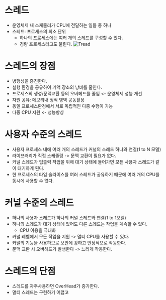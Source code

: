 # 스레드

* 운영체제 내 스케줄러가 CPU에 전달하는 일들 중 하나
* 스레드: 프로세스의 최소 단위
    * 하나의 프로세스에는 여러 개의 스레드를 구성할 수 있다.
    * 경량 프로세스라고도 불린다.
![Tread](https://images.velog.io/images/gil0127/post/48474d77-23c8-43d1-ac5a-657bd369e3af/%ED%94%84%EB%A1%9C%EC%84%B8%EC%8A%A4%EC%99%80%20%EC%8A%A4%EB%A0%88%EB%93%9C.png)

# 스레드의 장점
* 병행성을 증진한다.
* 실행 환경을 공유하여 기억 장소의 낭비를 줄인다.
* 프로세스의 생성/문맥교환 등의 오버헤드를 줄임 <- 운영체제 성능 개선
* 자원 공유: 메모리내 정적 영역 공동활용
* 동일 프로세스환경에서 서로 독립적인 다중 수행이 가능
* 다중 CPU 지원 <- 성능항샹

# 사용자 수준의 스레드
* 사용자 프로세스 내에 여러 개의 스레드가 커널의 스레드 하나와 연결(1 to N 모델)
* 라이브러리가 직접 스케줄링 -> 문맥 교환이 필요가 없다.
* 커널 스레드가 입출력 작업을 위해 대기 상태에 들어가면 모든 사용자 스레드가 같이 대기하게 된다.
* 한 프로세스의 타임 슬라이스를 여러 스레드가 공유하기 때문에 여러 개의 CPU를 동시에 사용할 수 없다.

# 커널 수준의 스레드

* 하나의 사용자 스레드가 하나의 커널 스레드와 연결(1 to 1모델)
* 하나의 스레드가 대기 상태에 있어도 다른 스레드는 작업을 계속할 수 있다.
    * CPU 이용을 극대화
* 커널 레벨에서 모든 작업을 지원 -> 멀티 CPU를 사용할 수 있다.
* 커널의 기능을 사용하므로 보안에 강하고 안정적으로 작동한다.
* 문맥 교환 시 오버헤드가 발생한다 -> 느리게 작동한다.


# 스레드의 단점
* 스레드를 자주사용하면 OverHead가 증가한다.
* 멀티 스레드는 구현하기 어렵고